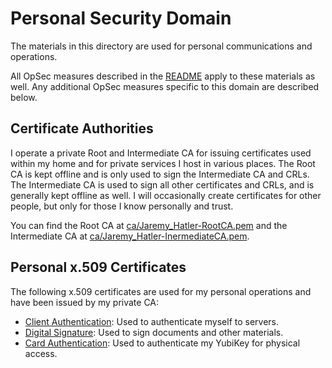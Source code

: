 # Personal Security Domain

The materials in this directory are used for personal communications and operations.

All OpSec measures described in the [README](../README.md) apply to these materials as well.
Any additional OpSec measures specific to this domain are described below.

## Certificate Authorities
I operate a private Root and Intermediate CA for issuing certificates used within my home and
for private services I host in various places. The Root CA is kept offline and is only used to
sign the Intermediate CA and CRLs. The Intermediate CA is used to sign all other certificates
and CRLs, and is generally kept offline as well. I will occasionally create certificates for
other people, but only for those I know personally and trust.

You can find the Root CA at [ca/Jaremy_Hatler-RootCA.pem](ca/Jaremy_Hatler-RootCA.pem) and the
Intermediate CA at [ca/Jaremy_Hatler-InermediateCA.pem](ca/Jaremy_Hatler-InermediateCA.pem).

## Personal x.509 Certificates

The following x.509 certificates are used for my personal operations and have been issued by
my private CA:
- [Client Authentication](x509/client-auth.pem): Used to authenticate myself to servers.
- [Digital Signature](x509/digital-signature.pem): Used to sign documents and other materials.
- [Card Authentication](x509/card-auth.pem): Used to authenticate my YubiKey for physical access.

